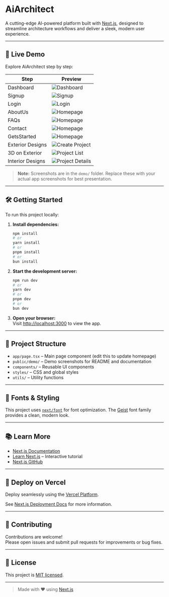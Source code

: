 # AiArchitect

A cutting-edge AI-powered platform built with [Next.js](https://nextjs.org), designed to streamline architecture workflows and deliver a sleek, modern user experience.

---

## 🚀 Live Demo

Explore AiArchitect step by step:

| Step                      | Preview                                                |
|---------------------------|--------------------------------------------------------|
| Dashboard                 | ![Dashboard](demo/entering.jpg)                        | 
| Signup                    | ![Signup](demo/signup.jpg)                             |
| Login                     | ![Login](demo/login.jpg)                               |
| AboutUs                   | ![Homepage](demo/about.jpg)                            |
| FAQs                      | ![Homepage](demo/faqs.jpg)                             |
| Contact                   | ![Homepage](demo/contact.jpg)                          |
| GetsStarted               | ![Homepage](demo/floorplan.jpg)                        |
| Exterior Designs          | ![Create Project](demo/exterior.jpq)                   |
| 3D on Exterior            | ![Project List](demo/3d.jpg)                           |
| Interior Designs          | ![Project Details](demo/interior.jpg)                  |

> **Note:** Screenshots are in the `demo/` folder. Replace these with your actual app screenshots for best presentation.

---

## 🛠️ Getting Started

To run this project locally:

1. **Install dependencies:**
    ```bash
    npm install
    # or
    yarn install
    # or
    pnpm install
    # or
    bun install
    ```

2. **Start the development server:**
    ```bash
    npm run dev
    # or
    yarn dev
    # or
    pnpm dev
    # or
    bun dev
    ```

3. **Open your browser:**  
   Visit [http://localhost:3000](http://localhost:3000) to view the app.

---

## 📁 Project Structure

- `app/page.tsx` – Main page component (edit this to update homepage)
- `public/demo/` – Demo screenshots for README and documentation
- `components/` – Reusable UI components
- `styles/` – CSS and global styles
- `utils/` – Utility functions

---

## 🎨 Fonts & Styling

This project uses [`next/font`](https://nextjs.org/docs/app/building-your-application/optimizing/fonts) for font optimization. The [Geist](https://vercel.com/font) font family provides a clean, modern look.

---

## 📚 Learn More

- [Next.js Documentation](https://nextjs.org/docs)
- [Learn Next.js](https://nextjs.org/learn) – Interactive tutorial
- [Next.js GitHub](https://github.com/vercel/next.js)

---

## 🚀 Deploy on Vercel

Deploy seamlessly using the [Vercel Platform](https://vercel.com/new?utm_medium=default-template&filter=next.js&utm_source=create-next-app&utm_campaign=create-next-app-readme).

See [Next.js Deployment Docs](https://nextjs.org/docs/app/building-your-application/deploying) for more information.

---

## 🤝 Contributing

Contributions are welcome!  
Please open issues and submit pull requests for improvements or bug fixes.

---

## 📝 License

This project is [MIT licensed](LICENSE).

---

> Made with ❤️ using [Next.js](https://nextjs.org/)
